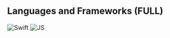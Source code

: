 ## Languages and Frameworks (FULL)
  ![Swift](https://img.shields.io/badge/-Swift-de7f0b) 
  ![JS](https://img.shields.io/badge/-JavaScript-FFA500)
